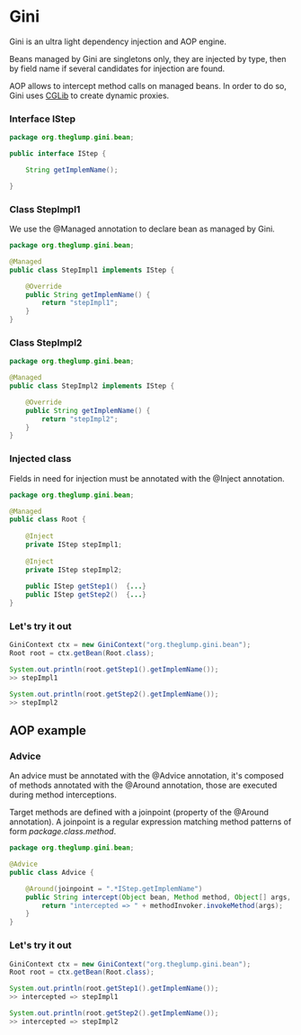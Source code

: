 # Gini
Gini is an ultra light dependency injection and AOP engine.

Beans managed by Gini are singletons only, they are injected by type, then by field name if several candidates for injection are found.

AOP allows to intercept method calls on managed beans. In order to do so, Gini uses [CGLib](https://github.com/cglib/cglib) to create dynamic proxies.

###  Interface IStep
```java
package org.theglump.gini.bean;

public interface IStep {

	String getImplemName();

}
```
###  Class StepImpl1

We use the @Managed annotation to declare bean as managed by Gini.

```java
package org.theglump.gini.bean;

@Managed
public class StepImpl1 implements IStep {

	@Override
	public String getImplemName() {
		return "stepImpl1";
	}
}
```

###  Class StepImpl2

```java
package org.theglump.gini.bean;

@Managed
public class StepImpl2 implements IStep {

	@Override
	public String getImplemName() {
		return "stepImpl2";
	}
}
```

###  Injected class

Fields in need for injection must be annotated with the @Inject annotation.

```java
package org.theglump.gini.bean;

@Managed
public class Root {
	
	@Inject
	private IStep stepImpl1;
	
	@Inject
	private IStep stepImpl2;
	
	public IStep getStep1()  {...}
	public IStep getStep2()  {...}
}
```

###  Let's try it out

```java
GiniContext ctx = new GiniContext("org.theglump.gini.bean");
Root root = ctx.getBean(Root.class);

System.out.println(root.getStep1().getImplemName());
>> stepImpl1

System.out.println(root.getStep2().getImplemName());
>> stepImpl2
```

## AOP example

###  Advice

An advice must be annotated with the @Advice annotation, it's composed of methods annotated with the @Around annotation, those are executed during method interceptions.

Target methods are defined with a joinpoint (property of the @Around annotation). A joinpoint is a regular expression matching method patterns of form *package.class.method*.

```java
package org.theglump.gini.bean;

@Advice
public class Advice {

	@Around(joinpoint = ".*IStep.getImplemName")
	public String intercept(Object bean, Method method, Object[] args, MethodInvoker methodInvoker) {
		return "intercepted => " + methodInvoker.invokeMethod(args);
	}
}
```

###  Let's try it out

```java
GiniContext ctx = new GiniContext("org.theglump.gini.bean");
Root root = ctx.getBean(Root.class);

System.out.println(root.getStep1().getImplemName());
>> intercepted => stepImpl1

System.out.println(root.getStep2().getImplemName());
>> intercepted => stepImpl2
```
